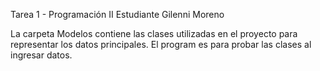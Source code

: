 Tarea 1 - Programación II Estudiante Gilenni Moreno

La carpeta Modelos contiene las clases utilizadas en el proyecto para representar los datos principales. El program es para probar las clases al ingresar datos.
